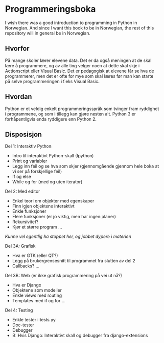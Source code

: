 Programmeringsboka
==================

I wish there was a good introduction to programming in Python in Norwegian. And since I want this book to be in Norwegian, the rest of this repository will in general be in Norwegian.

Hvorfor
-------

På mange skoler lærer elevene data. Det er da også meningen at de skal lære å programmere, og av alle ting velger noen at dette skal skje i Actionscript eller Visual Basic. Det er pedagogisk at elevene får se hva de programmerer, men det er ofte for mye som skal læres før man kan starte på selve programmeringen i f.eks Visual Basic.

Hvordan
-------

Python er et veldig enkelt programmeringsspråk som tvinger fram ryddighet i programmene, og som i tillegg kan gjøre nesten alt. Python 3 er forhåpentligvis enda ryddigere enn Python 2.

Disposisjon
-----------

Del 1: Interaktiv Python
- Intro til interaktivt Python-skall (Ipython)
- Print og variabler
- Legg inn feil og se hva som skjer (gjennomgående gjennom hele boka at vi ser på forskjellige feil)
- If og else
- While og for (med og uten iterator)

Del 2: Med editor
- Enkel teori om objekter med egenskaper
- Finn igjen objektene interaktivt
- Enkle funksjoner
- Flere funksjoner (er jo viktig, men har ingen planer)
- Rekursivitet?
- Kjør et større program
...

_Kunne vel egentlig ha stoppet her, og jobbet dypere i materien_

Del 3A: Grafisk
- Hva er GTK (eller QT?)
- Legg på brukergrensesnitt til programmet fra slutten av del 2
- Callbacks?
...

Del 3B: Web (er ikke grafisk programmering på vei ut nå?)
- Hva er Django
- Objektene som modeller
- Enkle views med routing
- Templates med if og for
...

Del 4: Testing
- Enkle tester i tests.py
- Doc-tester
- Debugger
- B: Hvis Django: Interaktivt skall og debugger fra django-extensions
